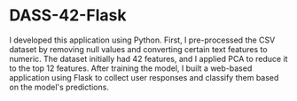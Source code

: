 # DASS-42-Flask
 I developed this application using Python. First, I pre-processed the CSV dataset by removing null values and converting certain text features to numeric. The dataset initially had 42 features, and I applied PCA to reduce it to the top 12 features. After training the model, I built a web-based application using Flask to collect user responses and classify them based on the model's predictions.

